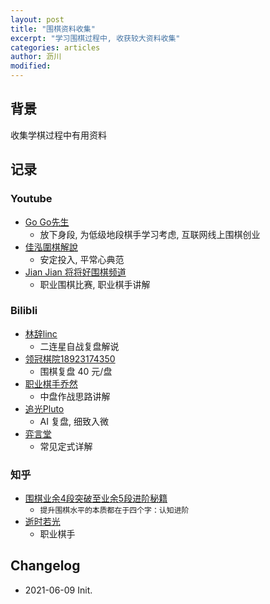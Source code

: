 ```yaml
---
layout: post
title: "围棋资料收集"
excerpt: "学习围棋过程中, 收获较大资料收集"
categories: articles
author: 沥川
modified:
---
```

## 背景

收集学棋过程中有用资料

## 记录

### Youtube
- [Go Go先生](https://www.youtube.com/channel/UCtWVA7B6oyWfGNjlN1YBuwg)
    - 放下身段, 为低级地段棋手学习考虑, 互联网线上围棋创业 
- [佳泓圍棋解說](https://www.youtube.com/watch?v=u_U7yg9UFPk)
    - 安定投入, 平常心典范
- [Jian Jian 将将好围棋频道](https://www.youtube.com/channel/UCmuSNb9ZpPMAeAyYlsJ463w)
    - 职业围棋比赛, 职业棋手讲解

### Bilibli
- [林辞linc](https://space.bilibili.com/344223775/)
    - 二连星自战复盘解说
- [领冠棋院18923174350](https://space.bilibili.com/59801562/)
    - 围棋复盘 40 元/盘
- [职业棋手乔然](https://space.bilibili.com/593739011/)
    - 中盘作战思路讲解
- [追光Pluto](https://space.bilibili.com/424992911/)
    - AI 复盘, 细致入微
- [弈言堂](https://space.bilibili.com/539911413/)
    - 常见定式详解

### 知乎
- [围棋业余4段突破至业余5段进阶秘籍](https://zhuanlan.zhihu.com/p/269804084)
    - `提升围棋水平的本质都在于四个字：认知进阶`
- [逝时若光](https://www.zhihu.com/people/shi-shi-ruo-guang)
    - 职业棋手

## Changelog

- 2021-06-09 Init.
